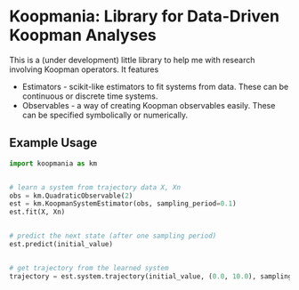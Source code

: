 # Koopmania: Library for Data-Driven Koopman Analyses

This is a (under development) little library to help me with research involving Koopman
operators. It features
* Estimators - scikit-like estimators to fit systems from data. These can be
continuous or discrete time systems.
* Observables - a way of creating Koopman observables easily. These can be
specified symbolically or numerically.

## Example Usage

```python
import koopmania as km


# learn a system from trajectory data X, Xn
obs = km.QuadraticObservable(2)
est = km.KoopmanSystemEstimator(obs, sampling_period=0.1)
est.fit(X, Xn)


# predict the next state (after one sampling period)
est.predict(initial_value) 


# get trajectory from the learned system
trajectory = est.system.trajectory(initial_value, (0.0, 10.0), sampling_period=0.1)
```